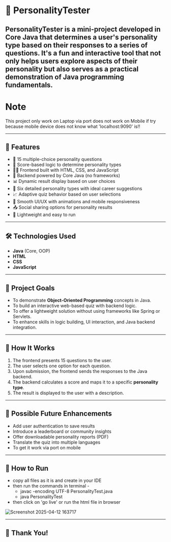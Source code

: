 # 🧠 PersonalityTester

**PersonalityTester** is a mini-project developed in **Core Java** that determines a user's personality type based on their responses to a series of questions. 
It's a fun and interactive tool that not only helps users explore aspects of their personality but also serves as a practical demonstration of Java programming fundamentals.
---

# Note

This project only work on Laptop via port does not work on Mobile if try because mobile device does not know what 'localhost:9090' is!!

---

## 🚀 Features

- 🎯 15 multiple-choice personality questions
- 🧩 Score-based logic to determine personality types
- 🧑‍💻 Frontend built with HTML, CSS, and JavaScript
- 🔄 Backend powered by Core Java (no frameworks)
- 📊 Dynamic result display based on user choices
- 🧠 Six detailed personality types with ideal career suggestions
- 📈 Adaptive quiz behavior based on user selections
- 🎨 Smooth UI/UX with animations and mobile responsiveness
- 📤 Social sharing options for personality results
- 🎉 Lightweight and easy to run
---

## 🛠️ Technologies Used

- **Java** (Core, OOP)
- **HTML**
- **CSS**
- **JavaScript**
---

## 🎯 Project Goals

- To demonstrate **Object-Oriented Programming** concepts in Java.
- To build an interactive web-based quiz with backend logic.
- To offer a lightweight solution without using frameworks like Spring or Servlets.
- To enhance skills in logic building, UI interaction, and Java backend integration.
---

## 🧩 How It Works
1. The frontend presents 15 questions to the user.
2. The user selects one option for each question.
3. Upon submission, the frontend sends the responses to the Java backend.
4. The backend calculates a score and maps it to a specific **personality type**.
5. The result is displayed to the user with a description.
---

## 🔮 Possible Future Enhancements

- Add user authentication to save results
- Introduce a leaderboard or community insights
- Offer downloadable personality reports (PDF)
- Translate the quiz into multiple languages
- To get it work via port on mobile 
---

## 🧪 How to Run
* copy all files as it is and create in your IDE
* then run the commands in terminal -
  * javac -encoding UTF-8 PersonalityTest.java
  * java PersonalityTest
* then click on 'go live' or run the html file in browser

![Screenshot 2025-04-12 163717](https://github.com/user-attachments/assets/a151a12c-9a2f-4cf4-a87b-42bb22aa08b4)

---

## 💜 Thank You!

